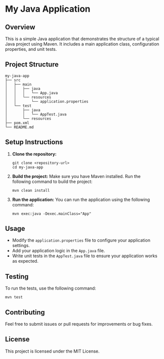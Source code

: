 # My Java Application

## Overview
This is a simple Java application that demonstrates the structure of a typical Java project using Maven. It includes a main application class, configuration properties, and unit tests.

## Project Structure
```
my-java-app
├── src
│   ├── main
│   │   ├── java
│   │   │   └── App.java
│   │   └── resources
│   │       └── application.properties
│   └── test
│       ├── java
│       │   └── AppTest.java
│       └── resources
├── pom.xml
└── README.md
```

## Setup Instructions
1. **Clone the repository:**
   ```
   git clone <repository-url>
   cd my-java-app
   ```

2. **Build the project:**
   Make sure you have Maven installed. Run the following command to build the project:
   ```
   mvn clean install
   ```

3. **Run the application:**
   You can run the application using the following command:
   ```
   mvn exec:java -Dexec.mainClass="App"
   ```

## Usage
- Modify the `application.properties` file to configure your application settings.
- Add your application logic in the `App.java` file.
- Write unit tests in the `AppTest.java` file to ensure your application works as expected.

## Testing
To run the tests, use the following command:
```
mvn test
```

## Contributing
Feel free to submit issues or pull requests for improvements or bug fixes. 

## License
This project is licensed under the MIT License.